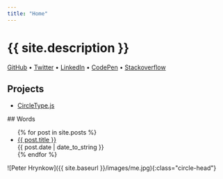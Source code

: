 ```yaml
---
title: "Home"
---
```


# {{ site.description }}

<a href="{{ site.author.github }}">GitHub</a> •
<a href="{{ site.author.twitter }}">Twitter</a> •
<a href="{{ site.author.linkedin }}">LinkedIn</a> •
<a href="{{ site.author.codepen }}">CodePen</a> •
<a href="{{ site.author.stackoverflow }}">Stackoverflow</a>

## Projects
<ul class="article-list">
  <li><a href="https://circletype.labwire.ca">CircleType.js</a></li>
</ul>
## Words

<ul class="article-list">
  {% for post in site.posts %}
    <li><a href="{{ site.baseurl }}{{ post.url }}">{{ post.title }}</a><br>{{ post.date | date_to_string }}</li>
  {% endfor %}
</ul>

![Peter Hrynkow]({{ site.baseurl }}/images/me.jpg){:class="circle-head"}
